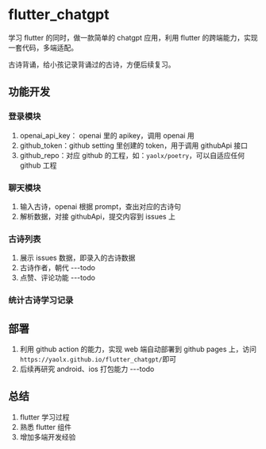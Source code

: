 # flutter_chatgpt

学习 flutter 的同时，做一款简单的 chatgpt 应用，利用 flutter 的跨端能力，实现一套代码，多端适配。

古诗背诵，给小孩记录背诵过的古诗，方便后续复习。

## 功能开发

### 登录模块

1. openai_api_key： openai 里的 apikey，调用 openai 用
2. github_token：github setting 里创建的 token，用于调用 githubApi 接口
3. github_repo：对应 github 的工程，如：`yaolx/poetry`，可以自适应任何 github 工程

### 聊天模块

1. 输入古诗，openai 根据 prompt，查出对应的古诗句
2. 解析数据，对接 githubApi，提交内容到 issues 上

### 古诗列表

1. 展示 issues 数据，即录入的古诗数据
2. 古诗作者，朝代 ---todo
3. 点赞、评论功能 ---todo

### 统计古诗学习记录

## 部署

1. 利用 github action 的能力，实现 web 端自动部署到 github pages 上，访问`https://yaolx.github.io/flutter_chatgpt/`即可
2. 后续再研究 android、ios 打包能力 ---todo

## 总结

1. flutter 学习过程
2. 熟悉 flutter 组件
3. 增加多端开发经验
